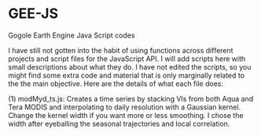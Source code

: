 # GEE-JS
Gogole Earth Engine Java Script codes

I have still not gotten into the habit of using functions across different projects and script files for the 
JavaScript API. I will add scripts here with small descriptions about what they do. I have not edited the scripts, so you might find some extra code and material that is only marginally related to the the main objective. Here are the details of what each file does:

(1) modMyd_ts.js: Creates a time series by stacking VIs from both Aqua and Tera MODIS and interpolating to daily resolution with a Gaussian kernel. Change the kernel width if you want more or less smoothing. I chose the width after eyeballing the seasonal trajectories and local correlation. 

